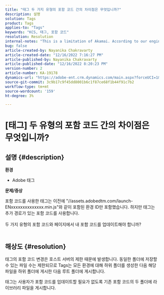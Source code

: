 ```yaml
---
title: "태그 두 가지 유형의 포함 코드 간의 차이점은 무엇입니까?"
description: 설명
solution: Tags
product: Tags
applies-to: "Tags"
keywords: "KCS, 태그, 포함 코드"
resolution: Resolution
internal-notes: "This is a limitation of Akamai. According to our engineer."
bug: false
article-created-by: Nayanika Chakravarty
article-created-date: "12/16/2022 7:16:27 PM"
article-published-by: Nayanika Chakravarty
article-published-date: "12/16/2022 8:20:23 PM"
version-number: 2
article-number: KA-19178
dynamics-url: "https://adobe-ent.crm.dynamics.com/main.aspx?forceUCI=1&pagetype=entityrecord&etn=knowledgearticle&id=6100f41d-767d-ed11-81ac-6045bd006079"
source-git-commit: 3c9b17c9f45dd8001b6c1f87ce68f1b44f91c7b2
workflow-type: tm+mt
source-wordcount: '159'
ht-degree: 3%

---
```


# [태그] 두 유형의 포함 코드 간의 차이점은 무엇입니까?

## 설명 {#description}


<b>환경</b>

- Adobe 태그

<b>문제/증상</b>

포함 코드를 사용한 태그는 이전에 &quot;//assets.adobedtm.com/launch-ENxxxxxxxxxxxxxx.min.js&quot;와 같이 포함된 환경 ID만 포함했습니다. 하지만 태그는 추가 경로가 있는 포함 코드를 사용합니다.
<br><br>두 가지 유형의 포함 코드와 페이지에서 내 포함 코드를 업데이트해야 합니까?
<br> <br>

## 해상도 {#resolution}


태그의 포함 코드 변경은 호스트 서버의 제한 때문에 발생합니다. 동일한 폴더에 저장할 수 있는 파일 수는 제한되므로 Tags는 모든 환경에 대해 하위 폴더를 생성한 다음 해당 파일을 하위 폴더에 게시한 다음 루트 폴더에 게시합니다.

태그는 사용자가 포함 코드를 업데이트할 필요가 없도록 기존 포함 코드의 두 폴더에 라이브러리 파일을 게시합니다.


